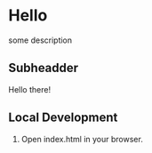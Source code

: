  # Hello
 some description

## Subheadder

Hello there!

## Local Development 

1. Open index.html in your browser.